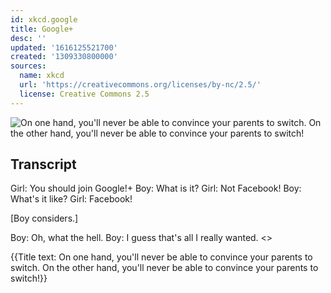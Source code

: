```yaml
---
id: xkcd.google
title: Google+
desc: ''
updated: '1616125521700'
created: '1309330800000'
sources:
  name: xkcd
  url: 'https://creativecommons.org/licenses/by-nc/2.5/'
  license: Creative Commons 2.5
---
```

![On one hand, you'll never be able to convince your parents to switch. On the other hand, you'll never be able to convince your parents to switch!](https://imgs.xkcd.com/comics/googleplus.png)

## Transcript
Girl: You should join Google!+
Boy: What is it?
Girl: Not Facebook!
Boy: What's it like?
Girl: Facebook!

[Boy considers.]

Boy: Oh, what the hell.
Boy: I guess that's all I really wanted.
<<click>>

{{Title text: On one hand, you'll never be able to convince your parents to switch. On the other hand, you'll never be able to convince your parents to switch!}}
